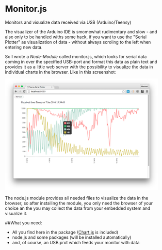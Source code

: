 # Monitor.js
Monitors and visualize data received via USB (Arduino/Teensy)

The visualizer of the Arduino IDE is smomewhat rudimentary and slow - and also only to be handled withs some hack, if you want to use the "Serial Plotter" as visualization of data - without always scroling to the left when entering new data.

So I wrote a _Node-Module_ called monitor.js, which looks for serial data coming in over the specified USB-port and format this data as plain text and provides it as a little web server with the possibility to visualize the data in individual charts in the browser. Like in this screenshot:

![alt tag](images/Screenshot.png)

The node.js module provides all needed files to visualize the data in the browser, so after installing the module, you only need the browser of your choice an the you may collect the data from your embedded system and visualize it.

##What you need:
* All you find here in the package ([Chart.js](https://github.com/nnnick/Chart.js) is included)
* node.js and some packages (will be installed automatically)
* and, of course, an USB prot which feeds your monitor with data


